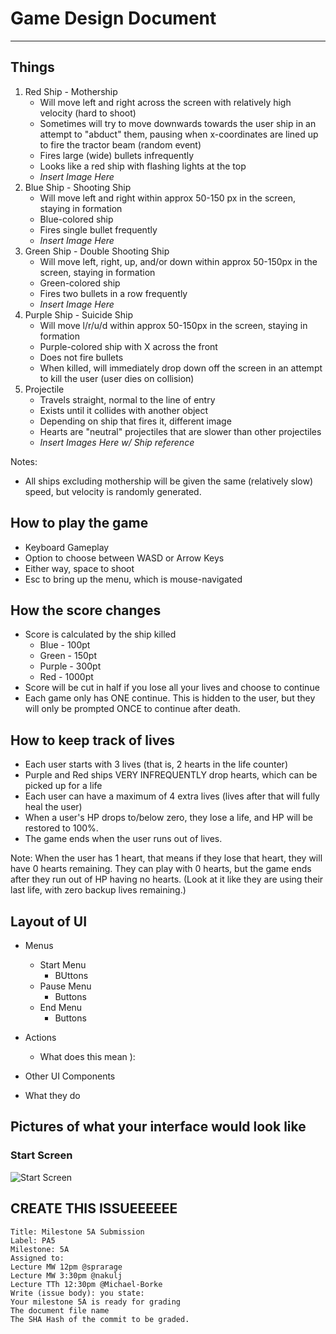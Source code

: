 # Game Design Document
----

## Things
1. Red Ship - Mothership
	* Will move left and right across the screen with relatively high velocity (hard to shoot)
	* Sometimes will try to move downwards towards the user ship in an attempt to "abduct" them, pausing when x-coordinates are lined up to fire the tractor beam (random event)
	* Fires large (wide) bullets infrequently
	* Looks like a red ship with flashing lights at the top 
	* _Insert Image Here_
2. Blue Ship - Shooting Ship
	* Will move left and right within approx 50-150 px in the screen, staying in formation
	* Blue-colored ship
	* Fires single bullet frequently
	* _Insert Image Here_
3. Green Ship - Double Shooting Ship
	* Will move left, right, up, and/or down within approx 50-150px in the screen, staying in formation
	* Green-colored ship
	* Fires two bullets in a row frequently
	* _Insert Image Here_
4. Purple Ship - Suicide Ship
	* Will move l/r/u/d within approx 50-150px in the screen, staying in formation
	* Purple-colored ship with X across the front
	* Does not fire bullets
	* When killed, will immediately drop down off the screen in an attempt to kill the user (user dies on collision)
5. Projectile
	* Travels straight, normal to the line of entry
	* Exists until it collides with another object
	* Depending on ship that fires it, different image
	* Hearts are "neutral" projectiles that are slower than other projectiles
	* _Insert Images Here w/ Ship reference_

Notes:
* All ships excluding mothership will be given the same (relatively slow) speed, but velocity is randomly generated.

## How to play the game
* Keyboard Gameplay
* Option to choose between WASD or Arrow Keys
* Either way, space to shoot
* Esc to bring up the menu, which is mouse-navigated

## How the score changes
* Score is calculated by the ship killed
	* Blue - 100pt
	* Green - 150pt
	* Purple - 300pt
	* Red - 1000pt
* Score will be cut in half if you lose all your lives and choose to continue
* Each game only has ONE continue. This is hidden to the user, but they will only be prompted ONCE to continue after death.

## How to keep track of lives
* Each user starts with 3 lives (that is, 2 hearts in the life counter)
* Purple and Red ships VERY INFREQUENTLY drop hearts, which can be picked up for a life
* Each user can have a maximum of 4 extra lives (lives after that will fully heal the user)
* When a user's HP drops to/below zero, they lose a life, and HP will be restored to 100%. 
* The game ends when the user runs out of lives.

Note: When the user has 1 heart, that means if they lose that heart, they will have 0 hearts remaining. They can play with 0 hearts, but the game ends after they run out of HP having no hearts. (Look at it like they are using their last life, with zero backup lives remaining.) 

## Layout of UI
* Menus
	* Start Menu
		* BUttons
	* Pause Menu
		* Buttons
	* End Menu
		* Buttons
* Actions
	* What does this mean ):
* Other UI Components

* What they do

## Pictures of what your interface would look like

### Start Screen
![Start Screen](http://cl.ly/image/2A421L0n1I3T/gamefront.png "Start Screen")

## CREATE THIS ISSUEEEEEE

```
Title: Milestone 5A Submission
Label: PA5
Milestone: 5A
Assigned to:
Lecture MW 12pm @sprarage
Lecture MW 3:30pm @nakulj
Lecture TTh 12:30pm @Michael-Borke
Write (issue body): you state:
Your milestone 5A is ready for grading
The document file name
The SHA Hash of the commit to be graded.
```
